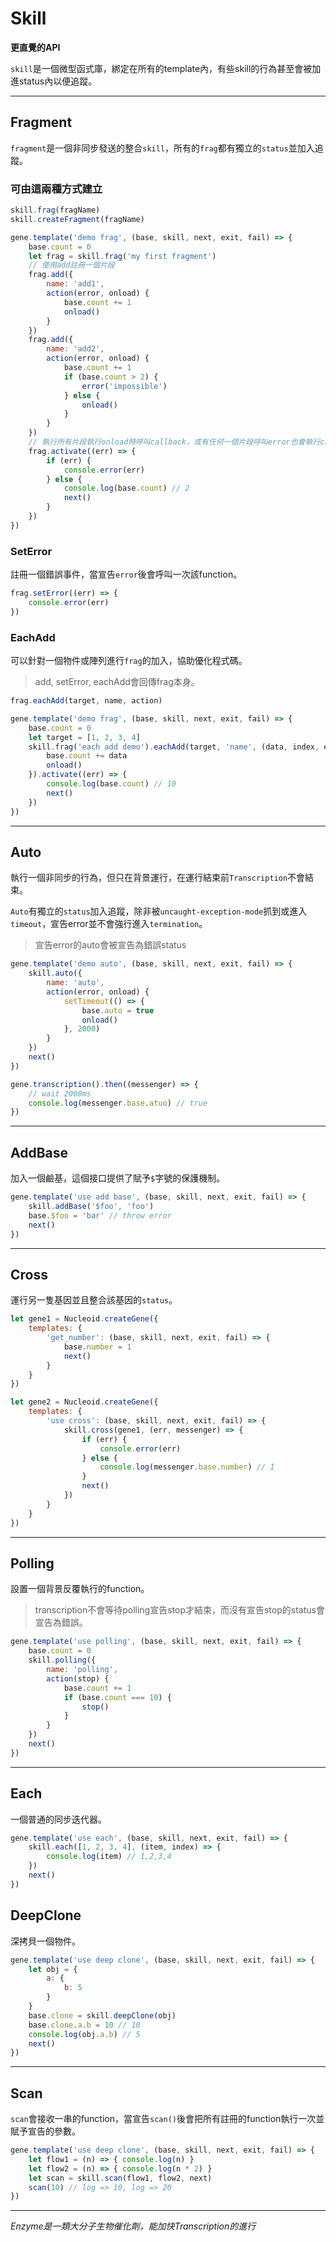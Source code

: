 # Skill

**更直覺的API**

`skill`是一個微型函式庫，綁定在所有的template內，有些skill的行為甚至會被加進status內以便追蹤。

---

## Fragment

`fragment`是一個非同步發送的整合`skill`，所有的`frag`都有獨立的`status`並加入追蹤。

### 可由這兩種方式建立

```js
skill.frag(fragName)
skill.createFragment(fragName)
```

```js
gene.template('demo frag', (base, skill, next, exit, fail) => {
    base.count = 0
    let frag = skill.frag('my first fragment')
    // 使用add註冊一個片段
    frag.add({
        name: 'add1',
        action(error, onload) {
            base.count += 1
            onload()
        }
    })
    frag.add({
        name: 'add2',
        action(error, onload) {
            base.count += 1
            if (base.count > 2) {
                error('impossible')
            } else {
                onload()
            }
        }
    })
    // 執行所有片段執行onload時呼叫callback，或有任何一個片段呼叫error也會執行callbakc，並把第一個參數帶入error傳出的message
    frag.activate((err) => {
        if (err) {
            console.error(err)
        } else {
            console.log(base.count) // 2
            next()
        }
    })
})
```

### SetError

註冊一個錯誤事件，當宣告`error`後會呼叫一次該function。

```js
frag.setError((err) => {
    console.error(err)
})
```

### EachAdd

可以針對一個物件或陣列進行`frag`的加入，協助優化程式碼。

>add, setError, eachAdd會回傳frag本身。

```js
frag.eachAdd(target, name, action)
```

```js
gene.template('demo frag', (base, skill, next, exit, fail) => {
    base.count = 0
    let target = [1, 2, 3, 4]
    skill.frag('each add demo').eachAdd(target, 'name', (data, index, err, onload) => {
        base.count += data
        onload()
    }).activate((err) => {
        console.log(base.count) // 10
        next()
    })
})
```

---

## Auto

執行一個非同步的行為，但只在背景運行，在運行結束前`Transcription`不會結束。

`Auto`有獨立的`status`加入追蹤，除非被`uncaught-exception-mode`抓到或進入`timeout`，宣告error並不會強行進入`termination`。

>宣告error的auto會被宣告為錯誤status

```js
gene.template('demo auto', (base, skill, next, exit, fail) => {
    skill.auto({
        name: 'auto',
        action(error, onload) {
            setTimeout(() => {
                base.auto = true
                onload()
            }, 2000)
        }
    })
    next()
})

gene.transcription().then((messenger) => {
    // wait 2000ms
    console.log(messenger.base.atuo) // true
})
```

---

## AddBase

加入一個鹼基，這個接口提供了賦予`$`字號的保護機制。

```js
gene.template('use add base', (base, skill, next, exit, fail) => {
    skill.addBase('$foo', 'foo')
    base.$foo = 'bar' // throw error
    next()
})
```

---

## Cross

運行另一隻基因並且整合該基因的`status`。

```js
let gene1 = Nucleoid.createGene({
    templates: {
        'get_number': (base, skill, next, exit, fail) => {
            base.number = 1
            next()
        }
    }
})

let gene2 = Nucleoid.createGene({
    templates: {
        'use cross': (base, skill, next, exit, fail) => {
            skill.cross(gene1, (err, messenger) => {
                if (err) {
                    console.error(err)
                } else {
                    console.log(messenger.base.number) // 1
                }
                next()
            })
        }
    }
})

```

---

## Polling

設置一個背景反覆執行的function。

> transcription不會等待polling宣告stop才結束，而沒有宣告stop的status會宣告為錯誤。

```js
gene.template('use polling', (base, skill, next, exit, fail) => {
    base.count = 0
    skill.polling({
        name: 'polling',
        action(stop) {
            base.count += 1
            if (base.count === 10) {
                stop()
            }
        }
    })
    next()
})
```

---

## Each

一個普通的同步迭代器。

```js
gene.template('use each', (base, skill, next, exit, fail) => {
    skill.each([1, 2, 3, 4], (item, index) => {
        console.log(item) // 1,2,3,4
    })
    next()
})
```

## DeepClone

深拷貝一個物件。

```js
gene.template('use deep clone', (base, skill, next, exit, fail) => {
    let obj = {
        a: {
            b: 5
        }
    }
    base.clone = skill.deepClone(obj)
    base.clone.a.b = 10 // 10
    console.log(obj.a.b) // 5
    next()
})
```

---

## Scan

`scan`會接收一串的function，當宣告`scan()`後會把所有註冊的function執行一次並賦予宣告的參數。

```js
gene.template('use deep clone', (base, skill, next, exit, fail) => {
    let flow1 = (n) => { console.log(n) }
    let flow2 = (n) => { console.log(n * 2) }
    let scan = skill.scan(flow1, flow2, next)
    scan(10) // log => 10, log => 20
})
```

---

_Enzyme是一類大分子生物催化劑，能加快Transcription的進行_